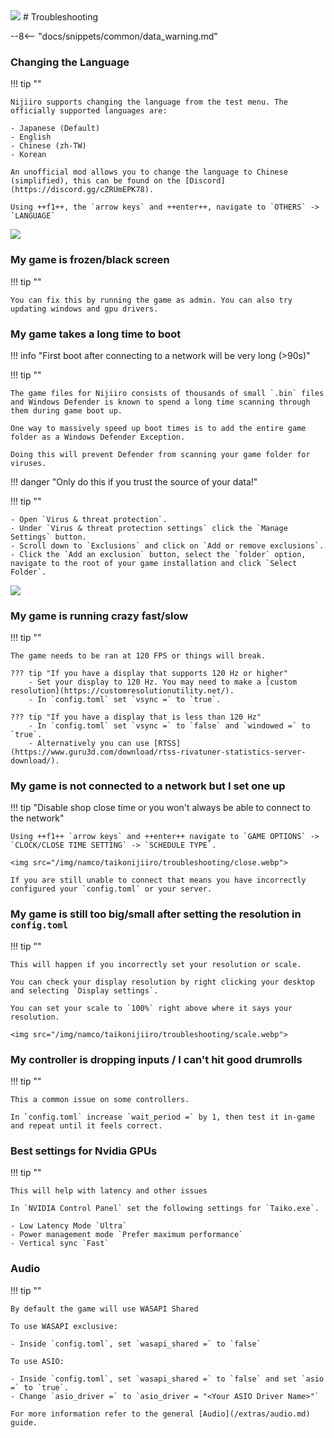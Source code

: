 <img class="header-logo" src="/img/namco/taikonijiiro/logo.webp">
# Troubleshooting

--8<-- "docs/snippets/common/data_warning.md"

### Changing the Language

!!! tip ""

    Nijiiro supports changing the language from the test menu. The officially supported languages are:

    - Japanese (Default)                                                                   
    - English                                                                           
    - Chinese (zh-TW)                                                                   
    - Korean                 
    
    An unofficial mod allows you to change the language to Chinese (simplified), this can be found on the [Discord](https://discord.gg/cZRUmEPK78).
     
    Using ++f1++, the `arrow keys` and ++enter++, navigate to `OTHERS` -> `LANGUAGE`

<img src="/img/namco/taikonijiiro/troubleshooting/lang.webp">

### My game is frozen/black screen

!!! tip ""

    You can fix this by running the game as admin. You can also try updating windows and gpu drivers.

### My game takes a long time to boot

!!! info "First boot after connecting to a network will be very long (>90s)"

!!! tip ""

    The game files for Nijiiro consists of thousands of small `.bin` files and Windows Defender is known to spend a long time scanning through them during game boot up.

    One way to massively speed up boot times is to add the entire game folder as a Windows Defender Exception.

    Doing this will prevent Defender from scanning your game folder for viruses.

!!! danger "Only do this if you trust the source of your data!"

!!! tip ""

    - Open `Virus & threat protection`.  
    - Under `Virus & threat protection settings` click the `Manage Settings` button.  
    - Scroll down to `Exclusions` and click on `Add or remove exclusions`.  
    - Click the `Add an exclusion` button, select the `folder` option, navigate to the root of your game installation and click `Select Folder`.

<img src="/img/namco/taikonijiiro/troubleshooting/defender.webp">

### My game is running crazy fast/slow

!!! tip ""

    The game needs to be ran at 120 FPS or things will break.
    
    ??? tip "If you have a display that supports 120 Hz or higher"                           
        - Set your display to 120 Hz. You may need to make a [custom resolution](https://customresolutionutility.net/).                                                                              
        - In `config.toml` set `vsync =` to `true`.  
     
    ??? tip "If you have a display that is less than 120 Hz"                                                   
        - In `config.toml` set `vsync =` to `false` and `windowed =` to `true`.  
        - Alternatively you can use [RTSS](https://www.guru3d.com/download/rtss-rivatuner-statistics-server-download/).                                                                         

### My game is not connected to a network but I set one up

!!! tip "Disable shop close time or you won't always be able to connect to the network"

    Using ++f1++ `arrow keys` and ++enter++ navigate to `GAME OPTIONS` -> `CLOCK/CLOSE TIME SETTING` -> `SCHEDULE TYPE`.

    <img src="/img/namco/taikonijiiro/troubleshooting/close.webp">

    If you are still unable to connect that means you have incorrectly configured your `config.toml` or your server.

### My game is still too big/small after setting the resolution in `config.toml`

!!! tip ""

    This will happen if you incorrectly set your resolution or scale.

    You can check your display resolution by right clicking your desktop and selecting `Display settings`.

    You can set your scale to `100%` right above where it says your resolution.

    <img src="/img/namco/taikonijiiro/troubleshooting/scale.webp">

### My controller is dropping inputs / I can't hit good drumrolls

!!! tip ""

    This a common issue on some controllers.

    In `config.toml` increase `wait_period =` by 1, then test it in-game and repeat until it feels correct.

### Best settings for Nvidia GPUs

!!! tip ""

    This will help with latency and other issues
    
    In `NVIDIA Control Panel` set the following settings for `Taiko.exe`.    

    - Low Latency Mode `Ultra`                                                                                      
    - Power management mode `Prefer maximum performance`                                         
    - Vertical sync `Fast`                                                  

### Audio

!!! tip ""

    By default the game will use WASAPI Shared
    
    To use WASAPI exclusive:

    - Inside `config.toml`, set `wasapi_shared =` to `false`                             

    To use ASIO:

    - Inside `config.toml`, set `wasapi_shared =` to `false` and set `asio =` to `true`.
    - Change `asio_driver =` to `asio_driver = "<Your ASIO Driver Name>"`

    For more information refer to the general [Audio](/extras/audio.md) guide.

